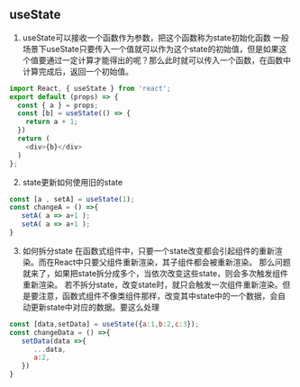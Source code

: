 ## useState
1. useState可以接收一个函数作为参数，把这个函数称为state初始化函数
一般场景下useState只要传入一个值就可以作为这个state的初始值，但是如果这个值要通过一定计算才能得出的呢？那么此时就可以传入一个函数，在函数中计算完成后，返回一个初始值。
```js
import React, { useState } from 'react';
export default (props) => {
  const { a } = props;
  const [b] = useState(() => {
    return a + 1;
  })
  return (
    <div>{b}</div>
  )
};
```

2. state更新如何使用旧的state
```js
const [a , setA] = useState(1);
const changeA = () =>{
   setA( a => a+1 );
   setA( a => a+1 );
}
```

3. 如何拆分state
在函数式组件中，只要一个state改变都会引起组件的重新渲染。而在React中只要父组件重新渲染，其子组件都会被重新渲染。
那么问题就来了，如果把state拆分成多个，当依次改变这些state，则会多次触发组件重新渲染。
若不拆分state，改变state时，就只会触发一次组件重新渲染。但是要注意，函数式组件不像类组件那样，改变其中state中的一个数据，会自动更新state中对应的数据。要这么处理
```js
const [data,setData] = useState({a:1,b:2,c:3});
const changeData = () =>{
   setData(data =>{
      ...data,
      a:2,
   })
}
```